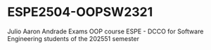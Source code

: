 # ESPE2504-OOPSW2321
Julio Aaron Andrade Exams OOP course ESPE - DCCO for Software Engineering students of the 202551 semester
